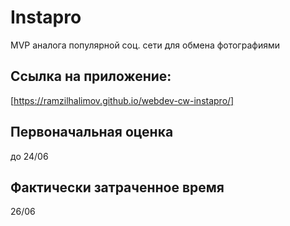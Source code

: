 # Instapro

MVP аналога популярной соц. сети для обмена фотографиями

## Ссылка на приложение:

[https://ramzilhalimov.github.io/webdev-cw-instapro/]

## Первоначальная оценка

до 24/06

## Фактически затраченное время

26/06
